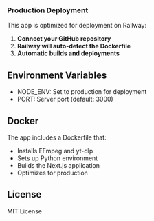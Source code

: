 

### Production Deployment

This app is optimized for deployment on Railway:

1. **Connect your GitHub repository**
2. **Railway will auto-detect the Dockerfile**
3. **Automatic builds and deployments**

## Environment Variables

- NODE_ENV: Set to production for deployment
- PORT: Server port (default: 3000)

## Docker

The app includes a Dockerfile that:
- Installs FFmpeg and yt-dlp
- Sets up Python environment
- Builds the Next.js application
- Optimizes for production

## License

MIT License
